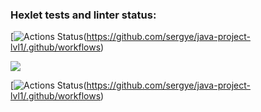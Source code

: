 ### Hexlet tests and linter status:
[![Actions Status](https://github.com/sergye/java-project-lvl1/.github/workflows/hexlet-check.yml/badge.svg)(https://github.com/sergye/java-project-lvl1/.github/workflows)

<a href="https://codeclimate.com/github/sergye/java-project-lvl1/maintainability"><img src="https://api.codeclimate.com/v1/badges/a99a88d28ad37a79dbf6/maintainability" /></a>

[![Actions Status](https://github.com/sergye/java-project-lvl1/.github/workflows/github-actions.yml/badge.svg)(https://github.com/sergye/java-project-lvl1/.github/workflows)
